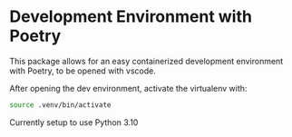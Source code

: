 # Development Environment with Poetry

This package allows for an easy containerized development environment with Poetry, to be opened with vscode.

After opening the dev environment, activate the virtualenv with:
```bash
source .venv/bin/activate
```

Currently setup to use Python 3.10